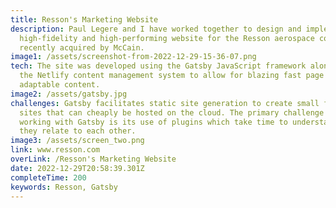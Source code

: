 ```yaml
---
title: Resson's Marketing Website
description: Paul Legere and I have worked together to design and implement a
  high-fidelity and high-performing website for the Resson aerospace company,
  recently acquired by McCain.
image1: /assets/screenshot-from-2022-12-29-15-36-07.png
tech: The site was developed using the Gatsby JavaScript framework along with
  the Netlify content management system to allow for blazing fast page loads and
  adaptable content.
image2: /assets/gatsby.jpg
challenges: G﻿atsby facilitates static site generation to create small footprint
  sites that can cheaply be hosted on the cloud. The primary challenge of
  working with Gatsby is its use of plugins which take time to understand how
  they relate to each other.
image3: /assets/screen_two.png
link: www.resson.com
overLink: /Resson's Marketing Website
date: 2022-12-29T20:58:39.301Z
completeTime: 200
keywords: Resson, Gatsby
---
```

